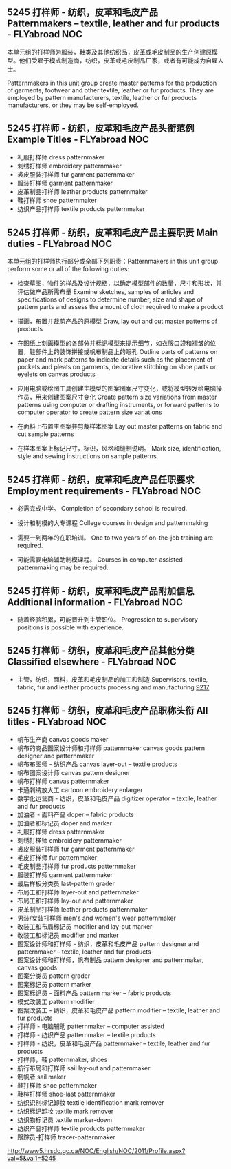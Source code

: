 ## 5245 打样师 - 纺织，皮革和毛皮产品 Patternmakers – textile, leather and fur products - FLYabroad NOC

本单元组的打样师为服装，鞋类及其他纺织品，皮革或毛皮制品的生产创建原模型。他们受雇于模式制造商，纺织，皮革或毛皮制品厂家，或者有可能成为自雇人士。

Patternmakers in this unit group create master patterns for the production of garments, footwear and other textile, leather or fur products. They are employed by pattern manufacturers, textile, leather or fur products manufacturers, or they may be self-employed.

## 5245 打样师 - 纺织，皮革和毛皮产品头衔范例 Example Titles - FLYabroad NOC

* 礼服打样师 dress patternmaker
* 刺绣打样师 embroidery patternmaker
* 裘皮服装打样师 fur garment patternmaker
* 服装打样师 garment patternmaker
* 皮革制品打样师 leather products patternmaker
* 鞋打样师 shoe patternmaker
* 纺织产品打样师 textile products patternmaker

## 5245 打样师 - 纺织，皮革和毛皮产品主要职责 Main duties - FLYabroad NOC

本单元组的打样师执行部分或全部下列职责：Patternmakers in this unit group perform some or all of the following duties:

* 检查草图，物件的样品及设计规格，以确定模型部件的数量，尺寸和形状，并评估做产品所需布量
Examine sketches, samples of articles and specifications of designs to determine number, size and shape of pattern parts and assess the amount of cloth required to make a product

* 描画，布置并裁剪产品的原模型
Draw, lay out and cut master patterns of products

* 在图纸上刻画模型的各部分并标记模型来提示细节，如衣服口袋和褶皱的位置，鞋部件上的装饰拼接或帆布制品上的眼孔
Outline parts of patterns on paper and mark patterns to indicate details such as the placement of pockets and pleats on garments, decorative stitching on shoe parts or eyelets on canvas products

* 应用电脑或绘图工具创建主模型的图案图案尺寸变化，或将模型转发给电脑操作员，用来创建图案尺寸变化
Create pattern size variations from master patterns using computer or drafting instruments, or forward patterns to computer operator to create pattern size variations

* 在面料上布置主图案并剪裁样本图案
Lay out master patterns on fabric and cut sample patterns

* 在样本图案上标记尺寸，标识，风格和缝制说明。
Mark size, identification, style and sewing instructions on sample patterns.

## 5245 打样师 - 纺织，皮革和毛皮产品任职要求 Employment requirements - FLYabroad NOC

* 必需完成中学。
Completion of secondary school is required.

* 设计和制模的大专课程
College courses in design and patternmaking 

* 需要一到两年的在职培训。
One to two years of on-the-job training are required.

* 可能需要电脑辅助制模课程。
Courses in computer-assisted patternmaking may be required.

## 5245 打样师 - 纺织，皮革和毛皮产品附加信息 Additional information - FLYabroad NOC

* 随着经验积累，可能晋升到主管职位。
Progression to supervisory positions is possible with experience.

## 5245 打样师 - 纺织，皮革和毛皮产品其他分类 Classified elsewhere - FLYabroad NOC

* 主管，纺织，面料，皮革和毛皮制品的加工和制造 Supervisors, textile, fabric, fur and leather products processing and manufacturing [9217](9217)

## 5245 打样师 - 纺织，皮革和毛皮产品职称头衔 All titles - FLYabroad NOC

* 帆布生产商 canvas goods maker
* 帆布的商品图案设计师和打样师    patternmaker canvas goods pattern designer and patternmaker
* 帆布布图师 - 纺织产品 canvas layer-out – textile products
* 帆布图案设计师 canvas pattern designer
* 帆布打样师 canvas patternmaker
* 卡通刺绣放大工 cartoon embroidery enlarger
* 数字化运营商 - 纺织，皮革和毛皮产品 digitizer operator – textile, leather and fur products
* 加油者 - 面料产品 doper – fabric products
* 加油者和标记员 doper and marker
* 礼服打样师 dress patternmaker
* 刺绣打样师 embroidery patternmaker
* 裘皮服装打样师 fur garment patternmaker
* 毛皮打样师 fur patternmaker
* 毛皮制品打样师 fur products patternmaker
* 服装打样师 garment patternmaker
* 最后样板分类员 last-pattern grader
* 布局工和打样师 layer-out and patternmaker
* 布局工和打样师 lay-out and patternmaker
* 皮革制品打样师 leather products patternmaker
* 男装/女装打样师 men's and women's wear patternmaker
* 改装工和布局标记员 modifier and lay-out marker
* 改装工和标记员 modifier and marker
* 图案设计师和打样师 - 纺织，皮革和毛皮产品 pattern designer and patternmaker – textile, leather and fur products
* 图案设计师和打样师，帆布制品 pattern designer and patternmaker, canvas goods
* 图案分类员 pattern grader
* 图案标记员 pattern marker
* 图案标记员 - 面料产品 pattern marker – fabric products
* 模式改装工 pattern modifier
* 图案改装工 - 纺织，皮革和毛皮产品 pattern modifier – textile, leather and fur products
* 打样师 - 电脑辅助 patternmaker – computer assisted
* 打样师 - 纺织产品 patternmaker – textile products
* 打样师 - 纺织，皮革和毛皮产品 patternmaker – textile, leather and fur products
* 打样师，鞋 patternmaker, shoes
* 航行布局和打样师 sail lay-out and patternmaker
* 制帆者 sail maker
* 鞋打样师 shoe patternmaker
* 鞋楦打样师 shoe-last patternmaker
* 纺织识别标记卸妆 textile identification mark remover
* 纺织标记卸妆 textile mark remover
* 纺织物标记员 textile marker-down
* 纺织产品打样师 textile products patternmaker
* 跟踪员-打样师 tracer-patternmaker

http://www5.hrsdc.gc.ca/NOC/English/NOC/2011/Profile.aspx?val=5&val1=5245